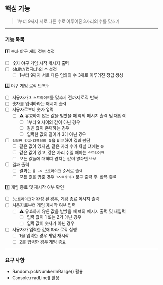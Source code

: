 ## 핵심 기능

> 1부터 9까지 서로 다른 수로 이루어진 3자리의 수를 맞추기

---

### 기능 목록

1️⃣ 숫자 야구 게임 정보 설정

-[ ] 숫자 야구 게임 시작 메시지 출력
-[ ] 상대방(컴퓨터)의 수 설정
    -[ ]  1부터 9까지 서로 다른 임의의 수 3개로 이루어진 정답 생성

2️⃣ 야구 게임 로직 반복✨

-[ ] 사용자가 `3 스트라이크`를 맞추기 전까지 로직 반복
-[ ] 숫자를 입력하라는 메시지 출력
-[ ] 사용자로부터 숫자 입력
    -[ ] ⚠️ 유효하지 않은 값을 받았을 때 예외 메시지 출력 및 재입력
        -[ ] 1부터 9 사이의 값이 아닌 경우
        -[ ] 같은 값이 존재하는 경우
        -[ ] 입력한 값의 길이가 3이 아닌 경우
-[ ] `입력한 값`과 `컴퓨터의 값`을 비교하여 결과 판단
    -[ ] 같은 값이 있지만, 같은 자리 수가 아닐 떄에는 `볼`
    -[ ] 같은 값이 있고, 같은 자리 수일 때에는 `스트라이크`
    -[ ] 모든 값들에 대하여 겹치는 값이 없다면 `낫싱`
-[ ] 결과 출력
    -[ ] 결과는 `볼 -> 스트라이크` 순서로 출력
    -[ ] 모든 값을 맞춘 경우 `3스트라이크` 문구 출력 후, 반복 종료

3️⃣ 게임 종료 및 재시작 여부 확인

-[ ] `3스트라이크`가 완성 된 경우, 게임 종료 메시지 출력
-[ ] 사용자로부터 게임 재시작 여부 입력
    -[ ] ⚠️ 유효하지 않은 값을 받았을 때 예외 메시지 출력 및 재입력
        -[ ] 입력 값이 1 또는 2가 아닌 경우
        -[ ] 입력 값이 숫자가 아닌 경우
-[ ] 사용자가 입력한 값에 따라 로직 실행
    -[ ] 1을 입력한 경우 게임 재시작
    -[ ] 2를 입력한 경우 게임 종료

---

### 요구 사항

- Random.pickNumberInRange() 활용
- Console.readLine() 활용